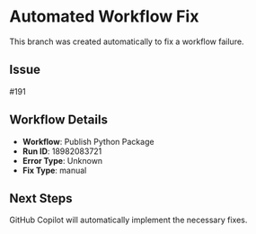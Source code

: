 # Automated Workflow Fix

This branch was created automatically to fix a workflow failure.

## Issue

#191

## Workflow Details

- **Workflow**: Publish Python Package
- **Run ID**: 18982083721
- **Error Type**: Unknown
- **Fix Type**: manual

## Next Steps

GitHub Copilot will automatically implement the necessary fixes.
